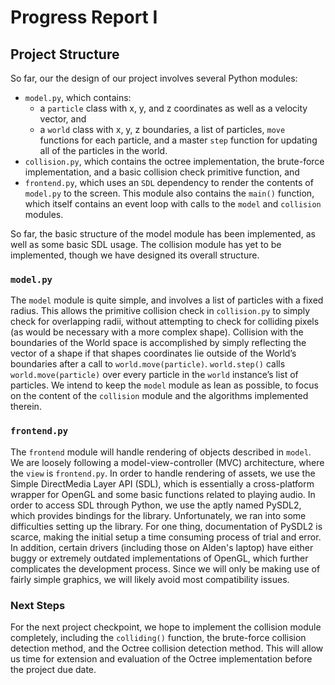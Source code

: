 # Progress Report I

## Project Structure

So far, our the design of our project involves several Python modules:

- `model.py`, which contains:
    * a `particle` class with x, y, and z coordinates as well as a velocity
      vector, and
    * a `world` class with x, y, z boundaries, a list of particles, `move`
      functions for each particle, and a master `step` function for updating
      all of the particles in the world.
- `collision.py`, which contains the octree implementation, the brute-force
  implementation, and a basic collision check primitive function, and
- `frontend.py`, which uses an `SDL` dependency to render the contents of
  `model.py` to the screen. This module also contains the `main()` function,
  which itself contains an event loop with calls to the `model` and `collision`
  modules.

So far, the basic structure of the model module has been implemented, as well
as some basic SDL usage. The collision module has yet to be implemented, though
we have designed its overall structure.

### `model.py`

The `model` module is quite simple, and involves a list of particles with a
fixed radius. This allows the primitive collision check in `collision.py` to
simply check for overlapping radii, without attempting to check for colliding
pixels (as would be necessary with a more complex shape). Collision with the
boundaries of the World space is accomplished by simply reflecting the vector
of a shape if that shapes coordinates lie outside of the World’s
boundaries after a call to `world.move(particle)`. `world.step()` calls
`world.move(particle)` over every particle in the `world` instance’s
list of particles. We intend to keep the `model` module as lean as possible, to
focus on the content of the `collision` module and the algorithms implemented
therein.

### `frontend.py`
The `frontend` module will handle rendering of objects described in `model`. We
are loosely following a model-view-controller (MVC) architecture, where the
`view` is `frontend.py`. In order to handle rendering of assets, we use the
Simple DirectMedia Layer API (SDL), which is essentially a cross-platform
wrapper for OpenGL and some basic functions related to playing audio. In order
to access SDL through Python, we use the aptly named PySDL2, which provides
bindings for the library. Unfortunately, we ran into some difficulties setting
up the library. For one thing, documentation of PySDL2 is scarce, making the
initial setup a time consuming process of trial and error. In addition, certain
drivers (including those on Alden's laptop) have either buggy or
extremely outdated implementations of OpenGL, which further complicates the
development process. Since we will only be making use of fairly simple
graphics, we will likely avoid most compatibility issues.

### Next Steps
For the next project checkpoint, we hope to implement the collision module
completely, including the `colliding()` function, the brute-force collision
detection method, and the Octree collision detection method. This will allow us
time for extension and evaluation of the Octree implementation before the
project due date.

